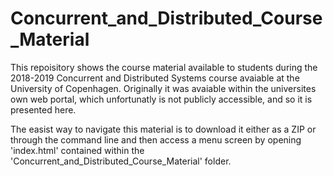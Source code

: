 # Concurrent_and_Distributed_Course_Material

This repoisitory shows the course material available to students during the 2018-2019 Concurrent and Distributed Systems course avaiable at the University of Copenhagen. Originally it was avaiable within the universites own web portal, which unfortunatly is not publicly accessible, and so it is presented here.

The easist way to navigate this material is to download it either as a ZIP or through the command line and then access a menu screen by opening 'index.html' contained within the 'Concurrent_and_Distributed_Course_Material' folder.
